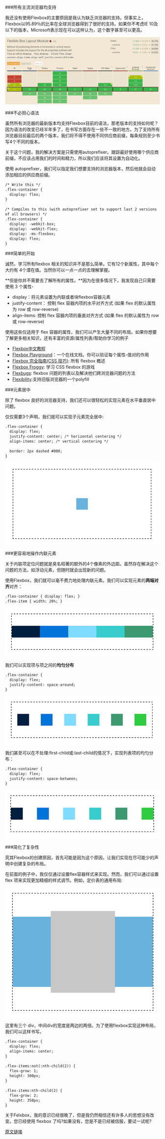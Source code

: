 ###所有主流浏览器均支持

我还没有使用Flexbox的主要原因是我认为缺乏浏览器的支持。但事实上，Flexbox以95.89％的比率在全球浏览器得到了很好的支持。如果你不考虑IE 10及以下的版本，Microsoft表示现在可以这样认为，这个数字甚至可以更高。

![2016030901](resource/2016030901.png)

###不必担心语法

虽然所有浏览器的最新版本均支持Flexbox目前的语法，那老版本的支持如何呢？因为语法的改变已经半年多了，在书写方面存在一些不一致的地方。为了支持所有浏览器目前最后的两个版本，我们将不得不使用不同供应商前缀，每条规则至少书写4个不同的版本。

关于这个问题，我的解决方案是只需使用autoprefixer。跟踪最好使用哪个供应商前缀，不应该占用我们的时间和精力，所以我们应该将其设置为自动化。

使用 autoprefixer，我们可以指定我们想要支持的浏览器版本，然后他就会自动添加相应的供应商前缀。

```
/* Write this */
.flex-container {
  display: flex;
}

/* Compiles to this (with autoprefixer set to support last 2 versions of all browsers) */
.flex-container {
  display: -webkit-box;
  display: -webkit-flex;
  display: -ms-flexbox;
  display: flex;
}
```

###简单的开始

诚然，学习所有flexbox 相关的知识并不是那么简单。它有12个新属性，其中每个大约有 4个潜在值。当然你可以一点一点的去理解掌握。

**但是你并不需要去了解所有的属性。**因为在很多情况下，我发现自己只需要使用 3 个属性-

+ display：将元素设置为内联或者块flexbox容器元素
+ justify-content： 控制 flex 容器内项的水平对齐方式 (如果 flex 的默认属性为 row 或 row-reverse)
+ align-items: 控制 flex 容器内项的垂直对齐方式 (如果 flex 的默认属性为 row 或 row-reverse)

使用这些仅适用于 flex 容器的属性，我们可以产生大量不同的布局。如果你想要了解更多相关知识，还有丰富的资源/属性列表/帮助你学习的例子

+ [Flexbox中文教程](http://www.w3cplus.com/blog/tags/157.html)
+ [Flexbox Playground](http://codepen.io/enxaneta/full/adLPwv/)：一个在线文档，你可以验证每个属性-值对的作用
+ [Flexbox 完全指南(CSS 技巧)](https://css-tricks.com/snippets/css/a-guide-to-flexbox/): 所有 flexbox 概述
+ [Flexbox Froggy](http://flexboxfroggy.com/): 学习 CSS flexbox 的游戏
+ [Flexbugs](https://github.com/philipwalton/flexbugs): flexbox 问题的列表以及解决他们跨浏览器问题的方法
+ [Flexibility](https://github.com/10up/flexibility):支持旧版浏览器的一个polyfill
 
###元素居中

除了 flexbox 良好的浏览器支持，我们还可以很轻松的实现元素在水平垂直居中问题。

仅仅需要3个声明，我们就可以实现子元素完全居中:

```
.flex-container {
  display: flex;
  justify-content: center; /* horizontal centering */
  align-items: center; /* vertical centering */

  border: 2px dashed #000;
}
```

![2016030902](resource/2016030902.png)

###更容易地操作内联元素

关于内联项定位问题就是臭名昭著的额外的4个像素的外边距。虽然存在解决这个问题的方法，如浮动元素，但随时就会出现新的问题。

使用Flexbox，我们就可以毫不费力地处理内联元素。我们可以实现元素的**两端对齐**对齐：

```
.flex-container { display: flex; }
.flex-item { width: 20%; }
```

![2016030903](resource/2016030903.png)

我们可以实现项与项之间的**均匀分布**

```
.flex-container {
  display: flex;
  justify-content: space-around;
}
```
![2016030904](resource/2016030904.png)

我们甚至可以在不处理:first-child或:last-child的情况下，实现列表项的均匀分布：

```
.flex-container {
  display: flex;
  justify-content: space-between;
}
```

![2016030905](resource/2016030905.png)

###简化了复杂性

究其Flexbox的创建原因，首先可能是因为这个原因，让我们实现在尽可能少的声明中创建复杂的布局。

在前面的例子中，我仅仅通过设置flex容器样式来实现。然而，我们可以通过设置 flex 项来实现更加精细的样式调节。例如，定价表的通用布局:

![2016030906](resource/2016030906.png)

这里有三个 div，中间div的宽度是两边的两倍。为了使用flexbox实现这种布局，我们可以这样书写。

```
.flex-container {
  display: flex;
  align-items: center;
}

.flex-items:not(:nth-child(2)) {
  flex-grow: 1;
  height: 300px;
}

.flex-items:nth-child(2) {
  flex-grow: 2;
  height: 350px;
}
```

关于Felxbox，我的意识已经很晚了，但是我仍然相信还有许多人的思想没有改变。您已经使用 flexbox 了吗?如果没有，您是不是已经被信服，要试一试呢?

[原文链接](http://www.w3cplus.com/css3/6-reasons-to-start-using-flexbox.html)
